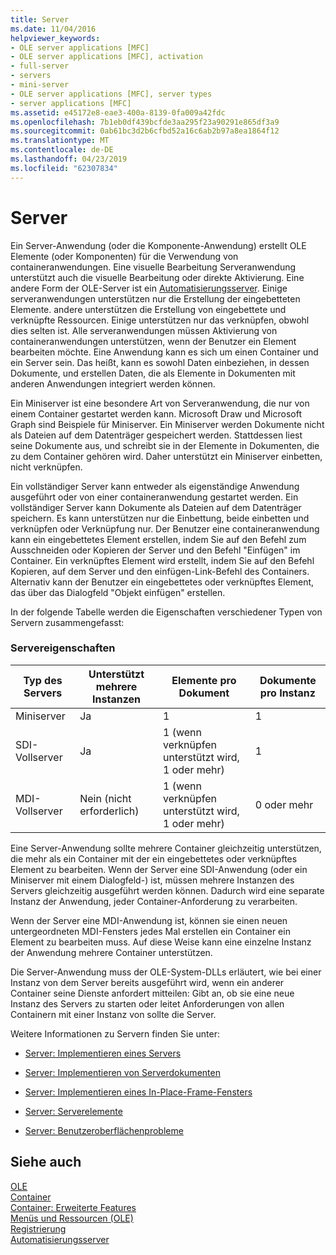 ```yaml
---
title: Server
ms.date: 11/04/2016
helpviewer_keywords:
- OLE server applications [MFC]
- OLE server applications [MFC], activation
- full-server
- servers
- mini-server
- OLE server applications [MFC], server types
- server applications [MFC]
ms.assetid: e45172e8-eae3-400a-8139-0fa009a42fdc
ms.openlocfilehash: 7b1eb0df439bcfde3aa295f23a90291e865df3a9
ms.sourcegitcommit: 0ab61bc3d2b6cfbd52a16c6ab2b97a8ea1864f12
ms.translationtype: MT
ms.contentlocale: de-DE
ms.lasthandoff: 04/23/2019
ms.locfileid: "62307834"
---
```

# <a name="servers"></a>Server

Ein Server-Anwendung (oder die Komponente-Anwendung) erstellt OLE Elemente (oder Komponenten) für die Verwendung von containeranwendungen. Eine visuelle Bearbeitung Serveranwendung unterstützt auch die visuelle Bearbeitung oder direkte Aktivierung. Eine andere Form der OLE-Server ist ein [Automatisierungsserver](../mfc/automation-servers.md). Einige serveranwendungen unterstützen nur die Erstellung der eingebetteten Elemente. andere unterstützen die Erstellung von eingebettete und verknüpfte Ressourcen. Einige unterstützen nur das verknüpfen, obwohl dies selten ist. Alle serveranwendungen müssen Aktivierung von containeranwendungen unterstützen, wenn der Benutzer ein Element bearbeiten möchte. Eine Anwendung kann es sich um einen Container und ein Server sein. Das heißt, kann es sowohl Daten einbeziehen, in dessen Dokumente, und erstellen Daten, die als Elemente in Dokumenten mit anderen Anwendungen integriert werden können.

Ein Miniserver ist eine besondere Art von Serveranwendung, die nur von einem Container gestartet werden kann. Microsoft Draw und Microsoft Graph sind Beispiele für Miniserver. Ein Miniserver werden Dokumente nicht als Dateien auf dem Datenträger gespeichert werden. Stattdessen liest seine Dokumente aus, und schreibt sie in der Elemente in Dokumenten, die zu dem Container gehören wird. Daher unterstützt ein Miniserver einbetten, nicht verknüpfen.

Ein vollständiger Server kann entweder als eigenständige Anwendung ausgeführt oder von einer containeranwendung gestartet werden. Ein vollständiger Server kann Dokumente als Dateien auf dem Datenträger speichern. Es kann unterstützen nur die Einbettung, beide einbetten und verknüpfen oder Verknüpfung nur. Der Benutzer eine containeranwendung kann ein eingebettetes Element erstellen, indem Sie auf den Befehl zum Ausschneiden oder Kopieren der Server und den Befehl "Einfügen" im Container. Ein verknüpftes Element wird erstellt, indem Sie auf den Befehl Kopieren, auf dem Server und den einfügen-Link-Befehl des Containers. Alternativ kann der Benutzer ein eingebettetes oder verknüpftes Element, das über das Dialogfeld "Objekt einfügen" erstellen.

In der folgende Tabelle werden die Eigenschaften verschiedener Typen von Servern zusammengefasst:

### <a name="server-characteristics"></a>Servereigenschaften

|Typ des Servers|Unterstützt mehrere Instanzen|Elemente pro Dokument|Dokumente pro Instanz|
|--------------------|---------------------------------|------------------------|----------------------------|
|Miniserver|Ja|1|1|
|SDI-Vollserver|Ja|1 (wenn verknüpfen unterstützt wird, 1 oder mehr)|1|
|MDI-Vollserver|Nein (nicht erforderlich)|1 (wenn verknüpfen unterstützt wird, 1 oder mehr)|0 oder mehr|

Eine Server-Anwendung sollte mehrere Container gleichzeitig unterstützen, die mehr als ein Container mit der ein eingebettetes oder verknüpftes Element zu bearbeiten. Wenn der Server eine SDI-Anwendung (oder ein Miniserver mit einem Dialogfeld-) ist, müssen mehrere Instanzen des Servers gleichzeitig ausgeführt werden können. Dadurch wird eine separate Instanz der Anwendung, jeder Container-Anforderung zu verarbeiten.

Wenn der Server eine MDI-Anwendung ist, können sie einen neuen untergeordneten MDI-Fensters jedes Mal erstellen ein Container ein Element zu bearbeiten muss. Auf diese Weise kann eine einzelne Instanz der Anwendung mehrere Container unterstützen.

Die Server-Anwendung muss der OLE-System-DLLs erläutert, wie bei einer Instanz von dem Server bereits ausgeführt wird, wenn ein anderer Container seine Dienste anfordert mitteilen: Gibt an, ob sie eine neue Instanz des Servers zu starten oder leitet Anforderungen von allen Containern mit einer Instanz von sollte die Server.

Weitere Informationen zu Servern finden Sie unter:

- [Server: Implementieren eines Servers](../mfc/servers-implementing-a-server.md)

- [Server: Implementieren von Serverdokumenten](../mfc/servers-implementing-server-documents.md)

- [Server: Implementieren eines In-Place-Frame-Fensters](../mfc/servers-implementing-in-place-frame-windows.md)

- [Server: Serverelemente](../mfc/servers-server-items.md)

- [Server: Benutzeroberflächenprobleme](../mfc/servers-user-interface-issues.md)

## <a name="see-also"></a>Siehe auch

[OLE](../mfc/ole-in-mfc.md)<br/>
[Container](../mfc/containers.md)<br/>
[Container: Erweiterte Features](../mfc/containers-advanced-features.md)<br/>
[Menüs und Ressourcen (OLE)](../mfc/menus-and-resources-ole.md)<br/>
[Registrierung](../mfc/registration.md)<br/>
[Automatisierungsserver](../mfc/automation-servers.md)
